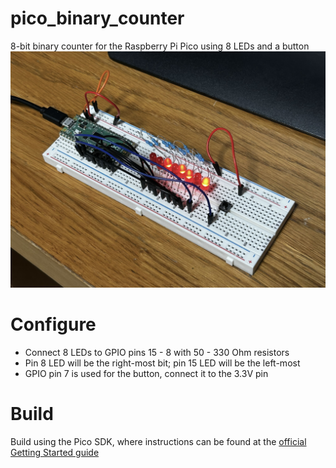 # pico_binary_counter
8-bit binary counter for the Raspberry Pi Pico using 8 LEDs and a button
![Raspberry Pi Pico on breadboard, with connected LEDs and a button showing the project working](https://github.com/wbr8/pico_binary_counter/blob/main/example_setup.JPEG?raw=true)

# Configure
- Connect 8 LEDs to GPIO pins 15 - 8 with 50 - 330 Ohm resistors
- Pin 8 LED will be the right-most bit; pin 15 LED will be the left-most
- GPIO pin 7 is used for the button, connect it to the 3.3V pin

# Build
Build using the Pico SDK, where instructions can be found at the [official Getting Started guide](https://datasheets.raspberrypi.com/pico/getting-started-with-pico.pdf 'Getting Started with Pico')
